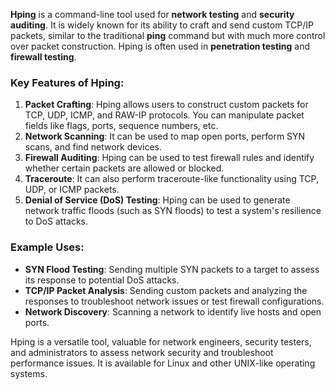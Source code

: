 **Hping** is a command-line tool used for **network testing** and **security auditing**. It is widely known for its ability to craft and send custom TCP/IP packets, similar to the traditional **ping** command but with much more control over packet construction. Hping is often used in **penetration testing** and **firewall testing**.

### Key Features of Hping:
1. **Packet Crafting**: Hping allows users to construct custom packets for TCP, UDP, ICMP, and RAW-IP protocols. You can manipulate packet fields like flags, ports, sequence numbers, etc.
2. **Network Scanning**: It can be used to map open ports, perform SYN scans, and find network devices.
3. **Firewall Auditing**: Hping can be used to test firewall rules and identify whether certain packets are allowed or blocked.
4. **Traceroute**: It can also perform traceroute-like functionality using TCP, UDP, or ICMP packets.
5. **Denial of Service (DoS) Testing**: Hping can be used to generate network traffic floods (such as SYN floods) to test a system's resilience to DoS attacks.

### Example Uses:
- **SYN Flood Testing**: Sending multiple SYN packets to a target to assess its response to potential DoS attacks.
- **TCP/IP Packet Analysis**: Sending custom packets and analyzing the responses to troubleshoot network issues or test firewall configurations.
- **Network Discovery**: Scanning a network to identify live hosts and open ports.

Hping is a versatile tool, valuable for network engineers, security testers, and administrators to assess network security and troubleshoot performance issues. It is available for Linux and other UNIX-like operating systems.
